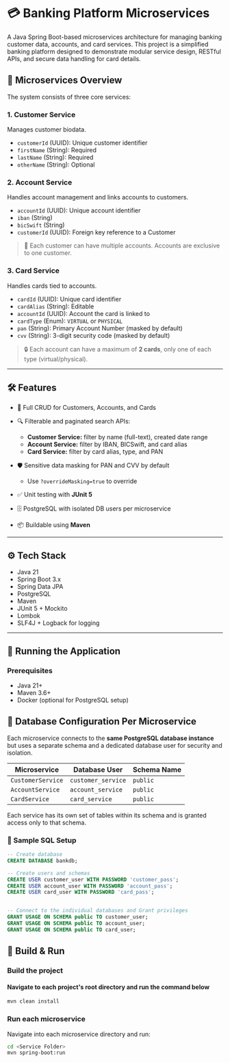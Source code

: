 # 💳 Banking Platform Microservices

A Java Spring Boot-based microservices architecture for managing banking customer data, accounts, and card services. This project is a simplified banking platform designed to demonstrate modular service design, RESTful APIs, and secure data handling for card details.

## 🧩 Microservices Overview

The system consists of three core services:

### 1. Customer Service
Manages customer biodata.

- `customerId` (UUID): Unique customer identifier
- `firstName` (String): Required
- `lastName` (String): Required
- `otherName` (String): Optional

### 2. Account Service
Handles account management and links accounts to customers.

- `accountId` (UUID): Unique account identifier
- `iban` (String)
- `bicSwift` (String)
- `customerId` (UUID): Foreign key reference to a Customer

> 🧠 Each customer can have multiple accounts. Accounts are exclusive to one customer.

### 3. Card Service
Handles cards tied to accounts.

- `cardId` (UUID): Unique card identifier
- `cardAlias` (String): Editable
- `accountId` (UUID): Account the card is linked to
- `cardType` (Enum): `VIRTUAL` or `PHYSICAL`
- `pan` (String): Primary Account Number (masked by default)
- `cvv` (String): 3-digit security code (masked by default)

> 🔒 Each account can have a maximum of **2 cards**, only one of each type (virtual/physical).

---

## 🛠️ Features

- 🔧 Full CRUD for Customers, Accounts, and Cards
- 🔍 Filterable and paginated search APIs:
    - **Customer Service:** filter by name (full-text), created date range
    - **Account Service:** filter by IBAN, BICSwift, and card alias
    - **Card Service:** filter by card alias, type, and PAN
- 🛡️ Sensitive data masking for PAN and CVV by default
    - Use `?overrideMasking=true` to override
- ✅ Unit testing with **JUnit 5**
- 🗄️ PostgreSQL with isolated DB users per microservice

- 📦 Buildable using **Maven**

---

## ⚙️ Tech Stack

- Java 21
- Spring Boot 3.x
- Spring Data JPA
- PostgreSQL
- Maven
- JUnit 5 + Mockito
- Lombok
- SLF4J + Logback for logging

---

## 🚀 Running the Application

### Prerequisites

- Java 21+
- Maven 3.6+
- Docker (optional for PostgreSQL setup)

## 🔐 Database Configuration Per Microservice

Each microservice connects to the **same PostgreSQL database instance** but uses a separate schema and a dedicated database user for security and isolation.

| Microservice      | Database User      | Schema Name |
|-------------------|--------------------|-------------|
| `CustomerService` | `customer_service` | `public`    |
| `AccountService`  | `account_service`  | `public`    |
| `CardService`     | `card_service`     | `public`    |

Each service has its own set of tables within its schema and is granted access only to that schema.

### 🧪 Sample SQL Setup

```sql
-- Create database
CREATE DATABASE bankdb;

-- Create users and schemas
CREATE USER customer_user WITH PASSWORD 'customer_pass';
CREATE USER account_user WITH PASSWORD 'account_pass';
CREATE USER card_user WITH PASSWORD 'card_pass';


-- Connect to the individual databases and Grant privileges
GRANT USAGE ON SCHEMA public TO customer_user;
GRANT USAGE ON SCHEMA public TO account_user;
GRANT USAGE ON SCHEMA public TO card_user;
```

## 🚀 Build & Run

### Build the project
#### Navigate to each project's root directory and run the command below
```bash
mvn clean install
```
### Run each microservice
Navigate into each microservice directory and run:
```bash
cd <Service Folder>
mvn spring-boot:run
```
